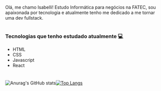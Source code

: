  Olá, me chamo Isabelli! Estudo Informática para negócios na FATEC, sou apaixonada por tecnologia e atualmente tenho me dedicado a me tornar uma dev fullstack.  
 #

<h3>Tecnologias que tenho estudado atualmente  💻</h3>

<ul>
  <li>HTML</li>
  <li>CSS</li>
  <li>Javascript</li>
  <li>React</li>
</ul>

#



![Anurag's GitHub stats](https://github-readme-stats.vercel.app/api?username=p-isabelli&show_icons=true&theme=radical)[![Top Langs](https://github-readme-stats.vercel.app/api/top-langs/?username=p-isabelli&layout=compact&theme=radical)](https://github.com/anuraghazra/github-readme-stats)


#


